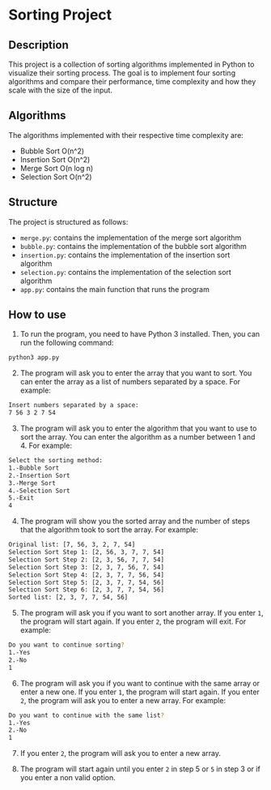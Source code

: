 # Sorting Project

## Description

This project is a collection of sorting algorithms implemented in Python to visualize their sorting process. The goal is to implement four sorting algorithms and compare their performance, time complexity and how they scale with the size of the input.

## Algorithms

The algorithms implemented with their respective time complexity are:

- Bubble Sort O(n^2)
- Insertion Sort O(n^2)
- Merge Sort O(n log n)
- Selection Sort O(n^2)

## Structure

The project is structured as follows:

- `merge.py`: contains the implementation of the merge sort algorithm
- `bubble.py`: contains the implementation of the bubble sort algorithm
- `insertion.py`: contains the implementation of the insertion sort algorithm
- `selection.py`: contains the implementation of the selection sort algorithm
- `app.py`: contains the main function that runs the program

## How to use

1. To run the program, you need to have Python 3 installed. Then, you can run the following command:

```bash
python3 app.py
```

2. The program will ask you to enter the array that you want to sort. You can enter the array as a list of numbers separated by a space. For example:

```bash
Insert numbers separated by a space:
7 56 3 2 7 54
```

3. The program will ask you to enter the algorithm that you want to use to sort the array. You can enter the algorithm as a number between 1 and 4. For example:

```bash
Select the sorting method:
1.-Bubble Sort
2.-Insertion Sort
3.-Merge Sort
4.-Selection Sort
5.-Exit
4
```

4. The program will show you the sorted array and the number of steps that the algorithm took to sort the array. For example:

```bash
Original list: [7, 56, 3, 2, 7, 54]
Selection Sort Step 1: [2, 56, 3, 7, 7, 54]
Selection Sort Step 2: [2, 3, 56, 7, 7, 54]
Selection Sort Step 3: [2, 3, 7, 56, 7, 54]
Selection Sort Step 4: [2, 3, 7, 7, 56, 54]
Selection Sort Step 5: [2, 3, 7, 7, 54, 56]
Selection Sort Step 6: [2, 3, 7, 7, 54, 56]
Sorted list: [2, 3, 7, 7, 54, 56]
```

5. The program will ask you if you want to sort another array. If you enter `1`, the program will start again. If you enter `2`, the program will exit. For example:

```bash
Do you want to continue sorting?
1.-Yes
2.-No
1
```

6. The program will ask you if you want to continue with the same array or enter a new one. If you enter `1`, the program will start again. If you enter `2`, the program will ask you to enter a new array. For example:

```bash
Do you want to continue with the same list?
1.-Yes
2.-No
1
```

7. If you enter `2`, the program will ask you to enter a new array.

8. The program will start again until you enter `2` in step 5 or `5` in step 3 or if you enter a non valid option.